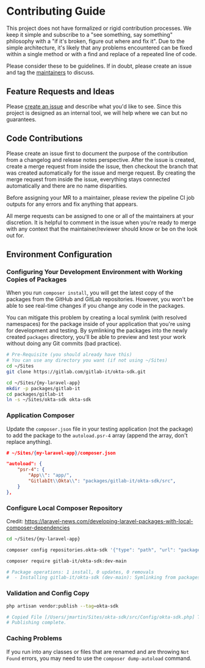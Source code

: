 # Contributing Guide

This project does not have formalized or rigid contribution processes. We keep it simple and subscribe to a "see something, say something" philosophy with a "if it's broken, figure out where and fix it". Due to the simple architecture, it's likely that any problems encountered can be fixed within a single method or with a find and replace of a repeated line of code.

Please consider these to be guidelines. If in doubt, please create an issue and tag the [maintainers](README.md#maintainers) to discuss.

## Feature Requests and Ideas

Please [create an issue](https://gitlab.com/gitlab-it/okta-sdk/-/issues) and describe what you'd like to see. Since this project is designed as an internal tool, we will help where we can but no guarantees.

## Code Contributions

Please create an issue first to document the purpose of the contribution from a changelog and release notes perspective. After the issue is created, create a merge request from inside the issue, then checkout the branch that was created automatically for the issue and merge request. By creating the merge request from inside the issue, everything stays connected automatically and there are no name disparities.

Before assigning your MR to a maintainer, please review the pipeline CI job outputs for any errors and fix anything that appears.

All merge requests can be assigned to one or all of the maintainers at your discretion. It is helpful to comment in the issue when you're ready to merge with any context that the maintainer/reviewer should know or be on the look out for.

## Environment Configuration

### Configuring Your Development Environment with Working Copies of Packages

When you run `composer install`, you will get the latest copy of the packages from the GitHub and GitLab repositories. However, you won't be able to see real-time changes if you change any code in the packages.

You can mitigate this problem by creating a local symlink (with resolved namespaces) for the package inside of your application that you're using for development and testing. By symlinking the packages into the newly created `packages` directory, you'll be able to preview and test your work without doing any Git commits (bad practice).

```bash
# Pre-Requisite (you should already have this)
# You can use any directory you want (if not using ~/Sites)
cd ~/Sites
git clone https://gitlab.com/gitlab-it/okta-sdk.git
```

```bash
cd ~/Sites/{my-laravel-app}
mkdir -p packages/gitlab-it
cd packages/gitlab-it
ln -s ~/Sites/okta-sdk okta-sdk
```

### Application Composer

Update the `composer.json` file in your testing application (not the package) to add the package to the `autoload.psr-4` array (append the array, don't replace anything).

```json
# ~/Sites/{my-laravel-app}/composer.json

"autoload": {
    "psr-4": {
        "App\\": "app/",
        "GitlabIt\\Okta\\": "packages/gitlab-it/okta-sdk/src",
    }
},
```

### Configure Local Composer Repository

Credit: https://laravel-news.com/developing-laravel-packages-with-local-composer-dependencies

```bash
cd ~/Sites/{my-laravel-app}

composer config repositories.okta-sdk '{"type": "path", "url": "packages/gitlab-it/okta-sdk"}' --file composer.json

composer require gitlab-it/okta-sdk:dev-main

# Package operations: 1 install, 0 updates, 0 removals
#  - Installing gitlab-it/okta-sdk (dev-main): Symlinking from packages/gitlab-it/okta-sdk
```

### Validation and Config Copy

```bash
php artisan vendor:publish --tag=okta-sdk

# Copied File [/Users/jmartin/Sites/okta-sdk/src/Config/okta-sdk.php] To [/config/okta-sdk.php]
# Publishing complete.
```

### Caching Problems

If you run into any classes or files that are renamed and are throwing `Not Found` errors, you may need to use the `composer dump-autoload` command.
